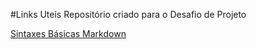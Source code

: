 #Links Uteis
Repositório criado para o Desafio de Projeto

[Sintaxes Básicas Markdown](https://markdown.net.br/sintaxe-basica/)
